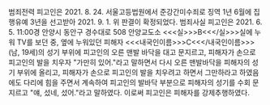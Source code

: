 범죄전력
피고인은 2021. 8. 24. 서울고등법원에서 준강간미수죄로 징역 1년 6월에 집행유예 3년을 선고받아 2021. 9. 1. 위 판결이 확정되었다.
범죄사실
피고인은 2021. 6. 5. 11:00경 안양시 동안구 경수대로 508 안양교도소 <<<실>>>B<<</실>>>실에 누워 TV를 보던 중, 옆에 누워있던 피해자 <<<내국인이름>>>C<<</내국인이름>>>(남, 19세)의 성기 부위에 피고인의 오른 맨발 바닥을 대고 문지르고, 피해자가 손으로 피고인의 발을 치우자 "가만히 있어."라고 말하면서 다시 오른 맨발바닥을 피해자의 성기 부위에 올리고, 피해자가 손으로 피고인의 발을 치우려고 하면서 그만하라고 하였음에도 다리에 힘을 주면서 계속하여 피고인의 발바닥 부분으로 피해자의 성기를 수회 문지르고 "얘, 섰네, 섰어."라고 말하였다.
이로써 피고인은 피해자를 강제추행하였다.
